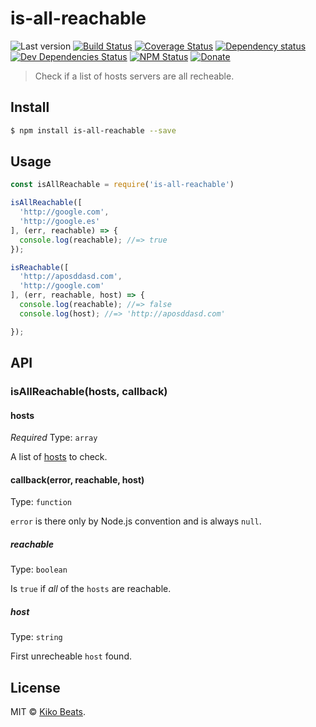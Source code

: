 # is-all-reachable

![Last version](https://img.shields.io/github/tag/Kikobeats/is-all-reachable.svg?style=flat-square)
[![Build Status](https://img.shields.io/travis/Kikobeats/is-all-reachable/master.svg?style=flat-square)](https://travis-ci.org/Kikobeats/is-all-reachable)
[![Coverage Status](https://img.shields.io/coveralls/Kikobeats/is-all-reachable.svg?style=flat-square)](https://coveralls.io/github/Kikobeats/is-all-reachable)
[![Dependency status](https://img.shields.io/david/Kikobeats/is-all-reachable.svg?style=flat-square)](https://david-dm.org/Kikobeats/is-all-reachable)
[![Dev Dependencies Status](https://img.shields.io/david/dev/Kikobeats/is-all-reachable.svg?style=flat-square)](https://david-dm.org/Kikobeats/is-all-reachable#info=devDependencies)
[![NPM Status](https://img.shields.io/npm/dm/is-all-reachable.svg?style=flat-square)](https://www.npmjs.org/package/is-all-reachable)
[![Donate](https://img.shields.io/badge/donate-paypal-blue.svg?style=flat-square)](https://paypal.me/Kikobeats)

> Check if a list of hosts servers are all recheable.

## Install

```bash
$ npm install is-all-reachable --save
```

## Usage

```js
const isAllReachable = require('is-all-reachable')

isAllReachable([
  'http://google.com',
  'http://google.es'
], (err, reachable) => {
  console.log(reachable); //=> true
});

isReachable([
  'http://aposddasd.com',
  'http://google.com'
], (err, reachable, host) => {
  console.log(reachable); //=> false
  console.log(host); //=> 'http://aposddasd.com'

});
```

## API

### isAllReachable(hosts, callback)

#### hosts

*Required*
Type: `array`

A list of [hosts](https://nodejs.org/api/url.html) to check.

#### callback(error, reachable, host)

Type: `function`

`error` is there only by Node.js convention and is always `null`.

##### reachable

Type: `boolean`

Is `true` if *all* of the `hosts` are reachable.

##### host

Type: `string`

First unrecheable `host` found.

## License

MIT © [Kiko Beats](https://github.com/Kikobeats).
